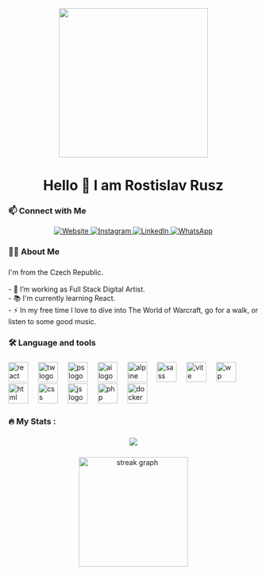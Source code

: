 <div align="center">
  <img width="300" src="https://media2.giphy.com/media/v1.Y2lkPTc5MGI3NjExMzR0aGRwNDB1ZGVrYmttZGViZGdsYXF2MzcyYmxpY3Mwd2dvdWxkNyZlcD12MV9pbnRlcm5hbF9naWZfYnlfaWQmY3Q9Zw/bGgsc5mWoryfgKBx1u/giphy.gif"  />
</div>

###

<h1 align="center">Hello 👋 I am Rostislav Rusz</h1>

<h3 align="left">📫 Connect with Me</h3>

<div align="center">
  <a href="https://rostislavrusz.art" target="_blank">
    <img src="https://img.shields.io/badge/Website-000?style=for-the-badge&logo=google-chrome&logoColor=white" alt="Website"/>
  </a>
  <a href="https://www.instagram.com/rostarusz/" target="_blank">
    <img src="https://img.shields.io/badge/Instagram-E4405F?style=for-the-badge&logo=instagram&logoColor=white" alt="Instagram"/>
  </a>
  <a href="https://www.linkedin.com/in/rostislavrusz/" target="_blank">
    <img src="https://img.shields.io/badge/LinkedIn-0077B5?style=for-the-badge&logo=linkedin&logoColor=white" alt="LinkedIn"/>
  </a>
  <a href="https://wa.me/739751264" target="_blank">
    <img src="https://img.shields.io/badge/WhatsApp-25D366?style=for-the-badge&logo=whatsapp&logoColor=white" alt="WhatsApp"/>
  </a>
</div>

###

<h3 align="left">👩‍💻  About Me</h3>

###

<p align="left">
  I'm from the Czech Republic.<br>
  <br>- 🔭 I’m working as Full Stack Digital Artist.
  <br>- 📚 I'm currently learning React.
  <br>- ⚡ In my free time I love to dive into The World of Warcraft, go for a walk, or listen to some good music.
</p>

###

<h3 align="left">🛠 Language and tools</h3>

###

<div align="left">
  <img src="https://cdn.jsdelivr.net/gh/devicons/devicon@latest/icons/react/react-original.svg" height="40" alt="react logo" />
  <img width="12" />
  <img src="https://cdn.jsdelivr.net/gh/devicons/devicon@latest/icons/tailwindcss/tailwindcss-original-wordmark.svg" height="40" alt="tw logo" />
  <img width="12" />
  <img src="https://cdn.jsdelivr.net/gh/devicons/devicon@latest/icons/photoshop/photoshop-original.svg" height="40" alt="ps logo" />
  <img width="12" />
  <img src="https://cdn.jsdelivr.net/gh/devicons/devicon@latest/icons/illustrator/illustrator-plain.svg" height="40" alt="ai logo"  />
  <img width="12" />
  <img src="https://cdn.jsdelivr.net/gh/devicons/devicon@latest/icons/alpinejs/alpinejs-original.svg" height="40" alt="alpine logo" />
  <img width="12" />
  <img src="https://cdn.jsdelivr.net/gh/devicons/devicon@latest/icons/sass/sass-original.svg" height="40" alt="sass logo" />
  <img width="12" />
  <img src="https://cdn.jsdelivr.net/gh/devicons/devicon@latest/icons/vitejs/vitejs-original.svg" height="40" alt="vite logo" />
  <img width="12" />
  <img src="https://cdn.jsdelivr.net/gh/devicons/devicon@latest/icons/wordpress/wordpress-original.svg" height="40" alt="wp logo" />
  <img width="12" />
  <img src="https://cdn.jsdelivr.net/gh/devicons/devicon@latest/icons/html5/html5-original.svg" height="40" alt="html logo" />
  <img width="12" />
  <img src="https://cdn.jsdelivr.net/gh/devicons/devicon@latest/icons/css3/css3-original.svg" height="40" alt="css logo" />
  <img width="12" />
  <img src="https://cdn.jsdelivr.net/gh/devicons/devicon@latest/icons/javascript/javascript-original.svg" height="40" alt="js logo" />
  <img width="12" />
  <img src="https://cdn.jsdelivr.net/gh/devicons/devicon@latest/icons/php/php-original.svg" height="40" alt="php logo" />
  <img width="12" />
  <img src="https://cdn.jsdelivr.net/gh/devicons/devicon@latest/icons/docker/docker-original.svg" height="40" alt="docker logo" />
</div>

###

<h3 align="left">🔥   My Stats :</h3>

###

<div align="center">
  <img src="https://visitor-badge.laobi.icu/badge?page_id=rostarusz.rostarusz&"  />
</div>

###

<div align="center">
  <img src="https://streak-stats.demolab.com?user=rostarusz&locale=en&mode=daily&theme=dark&hide_border=false&border_radius=5&order=3" height="220" alt="streak graph"  />
</div>

###
